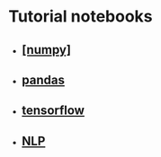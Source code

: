 # Tutorial notebooks
- ## <a href ="https://github.com/Redwoods/Py/tree/master/pdm2020/my-note/numpy" target="_blank"> [numpy] </a>
- ## [pandas](https://github.com/Redwoods/Py/tree/master/pdm2020/my-note/py-pandas)
- ## [tensorflow](https://github.com/Redwoods/Py/tree/master/pdm2020/my-note/py-tensorflow)
- ## [NLP](https://github.com/Redwoods/Py/tree/master/pdm2020/my-note/py-NLP)
